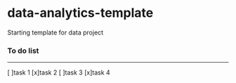 # data-analytics-template
Starting template for data project








### To do list
---
[ ]task 1
[x]task 2
[ ]task 3
[x]task 4